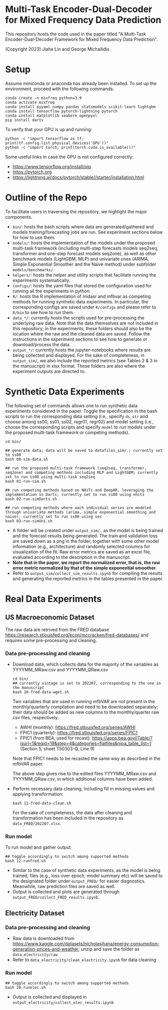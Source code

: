 # Multi-Task Encoder-Dual-Decoder for Mixed Frequency Data Prediction 

This repository hosts the code used in the paper titled "A Multi-Task Encoder-Dual-Decoder Framework for Mixed Frequency Data Prediction". 

(Copyright 2023) Jiahe Lin and George Michailidis

# Setup

Assume miniconda or anaconda has already been installed. To set up the environment, proceed with the following commands:
```console
conda create -n mixfreq python=3.9
conda activate mixfreq
conda install pyyaml numpy pandas statsmodels scikit-learn lightgbm
conda install tensorflow pytorch-lightning pytorch
conda install matplotlib seaborn openpyxl
pip install darts
```
To verify that your GPU is up and running:
```console
python -c "import tensorflow as tf; print(tf.config.list_physical_devices('GPU'))"
python -c "import torch; print(torch.cuda.is_available())"
```
Some useful links in case the GPU is not configured correctly:
* https://www.tensorflow.org/install/pip
* https://pytorch.org
* https://lightning.ai/docs/pytorch/stable//starter/installation.html


# Outline of the Repo

To facilitate users in traversing the repository, we highlight the major components.
* `bin/`: hosts the bash scripts where data are generated/gathered and models training/forecasting jobs are run. See experiment sections below for how to use them.
* `models/`: hosts the implementation of the models under the proposed multi-task framework (including multi-step forecasts models seq2seq, transformer and one-step forecast models seq2one), as well as other benchmark models (LightGBM, MLP) and univariate ones (ARIMA, Simple Exponential Smoother and the Naive method) under subfolder `models/benchmarks/`.
* `helpers/`: hosts the helper and utility scripts that facilitate running the experiments systematically.
* `configs/`: hosts the yaml files that stored the configuration used for running all the experiments in python.
* `R/`: hosts the R implementation of midasr and mfbvar as competing methods for running synthetic data experiments. In particular, the corresponding configs are saved under `R/configs` and please refer to `R/bin` to see how to run them. 
* `data_*/`: currently hosts the scripts used for pre-processing the underlying raw data. Note that the data themselves are not included in this repository; in the experiments, these folders should also be the location where the raw and the cleaned data are saved. Follow the instructions in the experiment sections to see how to generate or download/process the data. 
* `output_*/`: currently hosts the jupyter-notebooks where results are being collected and displayed. For the sake of completeness, in `output_sim/`, we also include the reported metrics (see Tables 2 \& 3 in the manuscript) in xlsx format. These folders are also where the experiment outputs are directed to.

# Synthetic Data Experiments

The following set of commands allows one to run synthetic data experiments considered in the paper. Toggle the specification in the bash scripts to run the corresponding data setting (i.e., specify `ds_str` and choose among ss00, ss01, ss02, regr01, regr02) and model setting (i.e., choose the corresponding scripts and specify `model` to run models under the proposed multi-task framework or competing methods). 

```console
cd bin/

## generate data; data will be saved to datafiles_sim/.; currently set to ss00
bash 00-sim-data.sh

## run the proposed multi-task framework (seq2seq, transformer, seq2one) and competing methods including MLP and LightGBM; currently set to run ss00 using multi-task seq2seq
bash 01-run-sim.sh 

## run competing methods based on NHiTs and DeepAR, leveraging the implementation in Darts; currently set to run ss00 using nhits
bash 02-run-simDarts.sh 

## run competing methods where each individual series are modeled through univariate methods (arima, simple exponential smoothing and naive); currently set to run ss00 using ses
bash 03-run-simUni.sh 
```
* A folder will be created under `output_sim/.` as the model is being trained and the forecast results being generated. The train and validation loss are saved down as a png in the folder, together with some other model information (e.g., architecture) and randomly selected columns for visualization of the fit. Raw error metrics are saved as an excel file, evaluated according to the description in the manuscript.  
* **Note that in the paper, we report the normalized error, that is, the raw error metric normalized by that of the simple exponential smoother.**
* Refer to `output_sim/collect_sim_results.ipynb` for compiling the results and generating the reported metrics in the tables presented in the paper.

# Real Data Experiments

## US Macroeconomic Dataset

The raw data are retrived from the FRED database https://research.stlouisfed.org/econ/mccracken/fred-databases/ and requires some pre-processing and cleaning. 

### Data pre-processing and cleaning
* Download data, which collects data for the majority of the variables as YYYYMM\_MRaw.csv and YYYYMM\_QRaw.csv
    ```console
    cd bin/
    ## currently vintage is set to 202207, corresponding to the one in the manuscript
    bash 10-fred-data-wget.sh 
    ```
    Two variables that are used in running mfbVAR are not present in the monthly/quarterly compilation and need to be downloaded separately; their data should be added as new columns to the monthly/quarter raw csv files, respectively.
    * AWHI (monthly): https://fred.stlouisfed.org/series/AWHI
    * FPIC1 (quarterly): https://fred.stlouisfed.org/series/FPIC1
    * FPIC1 (from BEA, used for recast): https://apps.bea.gov/iTable/?isuri=1&reqid=19&step=4&categories=flatfiles&nipa_table_list=1 (Section 5, sheet T50303-Q, Line 9)

    Note that FPIC1 needs to be recasted the same way as described in the mfbVAR paper. 

    The above step gives rise to the edited files YYYYMM\_MRaw.csv and YYYYMM\_QRaw.csv, in which additional columns have been added. 

* Perform necessary data cleaning, including fill in missing values and applying transformation:
    ```console
    bash 11-fred-data-clean.sh
    ```

    For the sake of completeness, the data after cleaning and transformation has been included in the repository as `data_FRED/202207.xlsx`. 

### Run model

To run model and gather output
```console
## toggle accordingly to switch among supported methods
bash 12-runfred.sh
```
* Similar to the case of synthetic data experiments, as the model is being trained, files (e.g., loss over epoch, model summary etc) will be saved to the designated folder under `output_FRED/` for easier diagnostics. Meanwhile, raw prediction files are saved as well. 
* Output is collected and plots are generated through `output_FRED/collect_FRED_results.ipynb`.

## Electricity Dataset

### Data pre-processing and cleaning
* Raw data is downloaded from https://www.kaggle.com/datasets/nicholasjhana/energy-consumption-generation-prices-and-weather; unzip and save the folder as `data_electricity/raw`
* Refer to `data_electricity/clean_electricity.ipynb` for data cleaning

### Run model
```console
## toggle accordingly to switch among supported methods
bash 20-runelec.sh
```
* Output is collected and displayed in `output_electricity/collect_elec_results.ipynb`